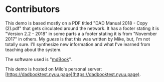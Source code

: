# Contributors

This demo is based mostly on a PDF titled "DAD Manual 2018 - Copy (2).pdf" that gets circulated around the network. It has a footer stating it is "Version 2.2 - 2018" in some parts a a footer stating it is from "November 2017" in others. My *guess* is that this was written by Mike, but, I'm not totally sure. I'll synthesize new information and what I've learned from teaching about the system.

The software used is "[mdBook](https://github.com/rust-lang/mdBook)".

This demo is hosted on Milo's personal server: [https://dadbooktest.nyuu.page](https://dadbooktest.nyuu.page).

